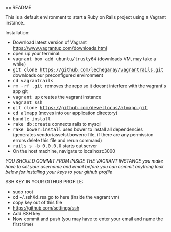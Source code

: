 == README

This is a default environment to start a Ruby on Rails project using a Vagrant instance.

Installation:
* Download latest version of Vagrant https://www.vagrantup.com/downloads.html
* open up your terminal:
* <tt>vagrant box add ubuntu/trusty64</tt> (downloads VM, may take a while)
* <tt>git clone https://github.com/lechegaray/vagrantrails.git</tt> downloads our preconfigured environment
* <tt>cd vagrantrails</tt>
* <tt>rm -rf .git </tt> removes the repo so it doesnt interfere with the vagrant's app git
* <tt>vagrant up</tt> creates the vagrant instance
* <tt>vagrant ssh</tt>
* <tt>git clone https://github.com/devellocus/almapp.git</tt>
* <tt>cd almapp</tt> (moves into our application directory)
* <tt>bundle install</tt>
* <tt>rake db:create</tt> connects rails to mysql
* <tt>rake bower:install</tt> uses bower to install all dependencies (generates vendor/assets/.bowerrc file, if there are any permission errors delete this file and rerun command)
* <tt>rails s -b 0.0.0.0</tt> starts out server
* On the host machine, navigate to localhost:3000

*YOU SHOULD COMMIT FROM INSIDE THE VAGRANT INSTANCE*
*you make have to set your username and email before you can commit anything*
*look below for installing your keys to your github profile*

SSH KEY IN YOUR GITHUB PROFILE:
* sudo root 
* cd ~/.ssh/id_rsa go to here (inside the vagrant vm)
* copy key out of this file
* https://github.com/settings/ssh
* Add SSH key
* Now commit and push (you may have to enter your email and name the first time)